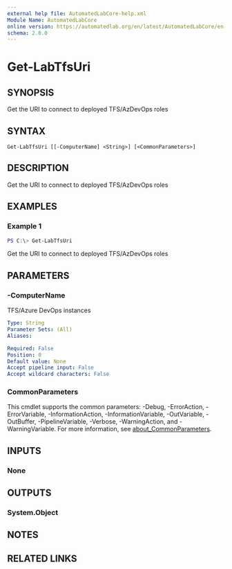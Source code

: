 ```yaml
---
external help file: AutomatedLabCore-help.xml
Module Name: AutomatedLabCore
online version: https://automatedlab.org/en/latest/AutomatedLabCore/en-us/Get-LabTfsUri
schema: 2.0.0
---
```


# Get-LabTfsUri

## SYNOPSIS
Get the URI to connect to deployed TFS/AzDevOps roles

## SYNTAX

```
Get-LabTfsUri [[-ComputerName] <String>] [<CommonParameters>]
```

## DESCRIPTION
Get the URI to connect to deployed TFS/AzDevOps roles

## EXAMPLES

### Example 1
```powershell
PS C:\> Get-LabTfsUri
```

Get the URI to connect to deployed TFS/AzDevOps roles

## PARAMETERS

### -ComputerName
TFS/Azure DevOps instances

```yaml
Type: String
Parameter Sets: (All)
Aliases:

Required: False
Position: 0
Default value: None
Accept pipeline input: False
Accept wildcard characters: False
```

### CommonParameters
This cmdlet supports the common parameters: -Debug, -ErrorAction, -ErrorVariable, -InformationAction, -InformationVariable, -OutVariable, -OutBuffer, -PipelineVariable, -Verbose, -WarningAction, and -WarningVariable. For more information, see [about_CommonParameters](http://go.microsoft.com/fwlink/?LinkID=113216).

## INPUTS

### None
## OUTPUTS

### System.Object
## NOTES

## RELATED LINKS

